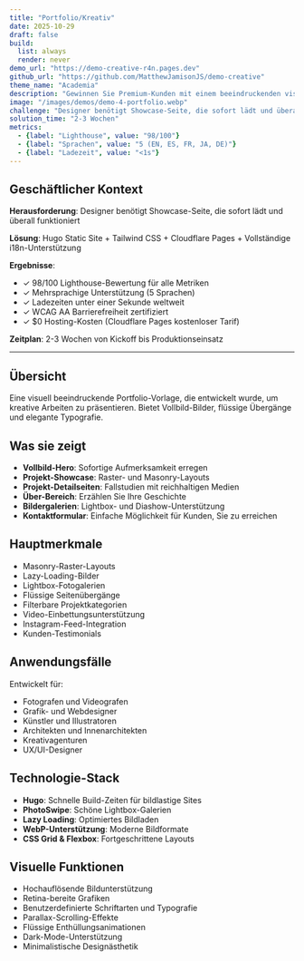 ```yaml
---
title: "Portfolio/Kreativ"
date: 2025-10-29
draft: false
build:
  list: always
  render: never
demo_url: "https://demo-creative-r4n.pages.dev"
github_url: "https://github.com/MatthewJamisonJS/demo-creative"
theme_name: "Academia"
description: "Gewinnen Sie Premium-Kunden mit einem beeindruckenden visuellen Showcase, der überall sofort lädt. Professionelle Präsentation, flüssige Galerien und elegantes Design etablieren kreative Autorität und generieren Anfragen—keine technische Expertise erforderlich."
image: "/images/demos/demo-4-portfolio.webp"
challenge: "Designer benötigt Showcase-Seite, die sofort lädt und überall funktioniert"
solution_time: "2-3 Wochen"
metrics:
  - {label: "Lighthouse", value: "98/100"}
  - {label: "Sprachen", value: "5 (EN, ES, FR, JA, DE)"}
  - {label: "Ladezeit", value: "<1s"}
---
```


## Geschäftlicher Kontext

**Herausforderung**: Designer benötigt Showcase-Seite, die sofort lädt und überall funktioniert

**Lösung**: Hugo Static Site + Tailwind CSS + Cloudflare Pages + Vollständige i18n-Unterstützung

**Ergebnisse**:
- ✓ 98/100 Lighthouse-Bewertung für alle Metriken
- ✓ Mehrsprachige Unterstützung (5 Sprachen)
- ✓ Ladezeiten unter einer Sekunde weltweit
- ✓ WCAG AA Barrierefreiheit zertifiziert
- ✓ $0 Hosting-Kosten (Cloudflare Pages kostenloser Tarif)

**Zeitplan**: 2-3 Wochen von Kickoff bis Produktionseinsatz

---

## Übersicht

Eine visuell beeindruckende Portfolio-Vorlage, die entwickelt wurde, um kreative Arbeiten zu präsentieren. Bietet Vollbild-Bilder, flüssige Übergänge und elegante Typografie.

## Was sie zeigt

- **Vollbild-Hero**: Sofortige Aufmerksamkeit erregen
- **Projekt-Showcase**: Raster- und Masonry-Layouts
- **Projekt-Detailseiten**: Fallstudien mit reichhaltigen Medien
- **Über-Bereich**: Erzählen Sie Ihre Geschichte
- **Bildergalerien**: Lightbox- und Diashow-Unterstützung
- **Kontaktformular**: Einfache Möglichkeit für Kunden, Sie zu erreichen

## Hauptmerkmale

- Masonry-Raster-Layouts
- Lazy-Loading-Bilder
- Lightbox-Fotogalerien
- Flüssige Seitenübergänge
- Filterbare Projektkategorien
- Video-Einbettungsunterstützung
- Instagram-Feed-Integration
- Kunden-Testimonials

## Anwendungsfälle

Entwickelt für:
- Fotografen und Videografen
- Grafik- und Webdesigner
- Künstler und Illustratoren
- Architekten und Innenarchitekten
- Kreativagenturen
- UX/UI-Designer

## Technologie-Stack

- **Hugo**: Schnelle Build-Zeiten für bildlastige Sites
- **PhotoSwipe**: Schöne Lightbox-Galerien
- **Lazy Loading**: Optimiertes Bildladen
- **WebP-Unterstützung**: Moderne Bildformate
- **CSS Grid & Flexbox**: Fortgeschrittene Layouts

## Visuelle Funktionen

- Hochauflösende Bildunterstützung
- Retina-bereite Grafiken
- Benutzerdefinierte Schriftarten und Typografie
- Parallax-Scrolling-Effekte
- Flüssige Enthüllungsanimationen
- Dark-Mode-Unterstützung
- Minimalistische Designästhetik
